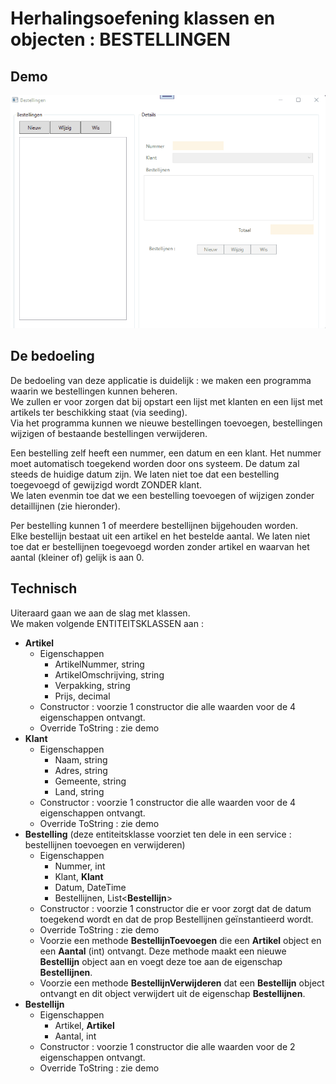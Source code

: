 # Herhalingsoefening klassen en objecten : BESTELLINGEN  

## Demo

<img src="assets/demo.gif" />

## De bedoeling  

De bedoeling van deze applicatie is duidelijk : we maken een programma waarin we bestellingen kunnen beheren.  
We zullen er voor zorgen dat bij opstart een lijst met klanten en een lijst met artikels ter beschikking staat (via seeding).  
Via het programma kunnen we nieuwe bestellingen toevoegen, bestellingen wijzigen of bestaande bestellingen verwijderen.  

Een bestelling zelf heeft een nummer, een datum en een klant.  Het nummer moet automatisch toegekend worden door ons systeem.  De datum zal steeds de huidige datum zijn.
We laten niet toe dat een bestelling toegevoegd of gewijzigd wordt ZONDER klant.  
We laten evenmin toe dat we een bestelling toevoegen of wijzigen zonder detaillijnen (zie hieronder).  

Per bestelling kunnen 1 of meerdere bestellijnen bijgehouden worden.  
Elke bestellijn bestaat uit een artikel en het bestelde aantal.
We laten niet toe dat er bestellijnen toegevoegd worden zonder artikel en waarvan het aantal (kleiner of) gelijk is aan 0.  

## Technisch 
Uiteraard gaan we aan de slag met klassen.  
We maken volgende ENTITEITSKLASSEN aan : 
  * **Artikel**  
    * Eigenschappen  
      * ArtikelNummer, string
      * ArtikelOmschrijving, string
      * Verpakking, string
      * Prijs, decimal  
    * Constructor :  voorzie 1 constructor die alle waarden voor de 4 eigenschappen ontvangt.  
    * Override ToString : zie demo  
  * **Klant**  
    * Eigenschappen  
      * Naam, string
      * Adres, string
      * Gemeente, string
      * Land, string 
    * Constructor :  voorzie 1 constructor die alle waarden voor de 4 eigenschappen ontvangt.  
    * Override ToString : zie demo  
  * **Bestelling**  (deze entiteitsklasse voorziet ten dele in een service : bestellijnen toevoegen en verwijderen)  
    * Eigenschappen 
      * Nummer, int
      * Klant, **Klant**
      * Datum, DateTime
      * Bestellijnen, List<**Bestellijn**>   
    * Constructor : voorzie 1 constructor die er voor zorgt dat de datum toegekend wordt en dat de prop Bestellijnen geïnstantieerd wordt.  
    * Override ToString : zie demo
    * Voorzie een methode **BestellijnToevoegen** die een **Artikel** object en een **Aantal** (int) ontvangt.  Deze methode maakt een nieuwe **Bestellijn** object aan en voegt deze toe aan de eigenschap **Bestellijnen**.
    * Voorzie een methode **BestellijnVerwijderen** dat een **Bestellijn** object ontvangt en dit object verwijdert uit de eigenschap **Bestellijnen**.  
  * **Bestellijn**  
    * Eigenschappen   
      * Artikel, **Artikel**  
      * Aantal, int  
    * Constructor : voorzie 1 constructor die alle waarden voor de 2 eigenschappen ontvangt.  
    * Override ToString : zie demo  


